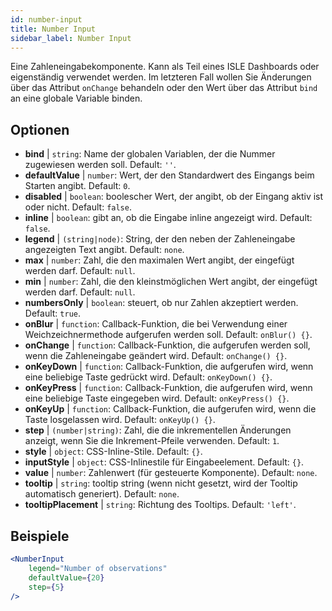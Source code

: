 ```yaml
---
id: number-input
title: Number Input
sidebar_label: Number Input
---
```


Eine Zahleneingabekomponente. Kann als Teil eines ISLE Dashboards oder eigenständig verwendet werden. Im letzteren Fall wollen Sie Änderungen über das Attribut `onChange` behandeln oder den Wert über das Attribut `bind` an eine globale Variable binden.

## Optionen

* __bind__ | `string`: Name der globalen Variablen, der die Nummer zugewiesen werden soll. Default: `''`.
* __defaultValue__ | `number`: Wert, der den Standardwert des Eingangs beim Starten angibt. Default: `0`.
* __disabled__ | `boolean`: boolescher Wert, der angibt, ob der Eingang aktiv ist oder nicht. Default: `false`.
* __inline__ | `boolean`: gibt an, ob die Eingabe inline angezeigt wird. Default: `false`.
* __legend__ | `(string|node)`: String, der den neben der Zahleneingabe angezeigten Text angibt. Default: `none`.
* __max__ | `number`: Zahl, die den maximalen Wert angibt, der eingefügt werden darf. Default: `null`.
* __min__ | `number`: Zahl, die den kleinstmöglichen Wert angibt, der eingefügt werden darf. Default: `null`.
* __numbersOnly__ | `boolean`: steuert, ob nur Zahlen akzeptiert werden. Default: `true`.
* __onBlur__ | `function`: Callback-Funktion, die bei Verwendung einer Weichzeichnermethode aufgerufen werden soll. Default: `onBlur() {}`.
* __onChange__ | `function`: Callback-Funktion, die aufgerufen werden soll, wenn die Zahleneingabe geändert wird. Default: `onChange() {}`.
* __onKeyDown__ | `function`: Callback-Funktion, die aufgerufen wird, wenn eine beliebige Taste gedrückt wird. Default: `onKeyDown() {}`.
* __onKeyPress__ | `function`: Callback-Funktion, die aufgerufen wird, wenn eine beliebige Taste eingegeben wird. Default: `onKeyPress() {}`.
* __onKeyUp__ | `function`: Callback-Funktion, die aufgerufen wird, wenn die Taste losgelassen wird. Default: `onKeyUp() {}`.
* __step__ | `(number|string)`: Zahl, die die inkrementellen Änderungen anzeigt, wenn Sie die Inkrement-Pfeile verwenden. Default: `1`.
* __style__ | `object`: CSS-Inline-Stile. Default: `{}`.
* __inputStyle__ | `object`: CSS-Inlinestile für Eingabeelement. Default: `{}`.
* __value__ | `number`: Zahlenwert (für gesteuerte Komponente). Default: `none`.
* __tooltip__ | `string`: tooltip string (wenn nicht gesetzt, wird der Tooltip automatisch generiert). Default: `none`.
* __tooltipPlacement__ | `string`: Richtung des Tooltips. Default: `'left'`.


## Beispiele

```jsx live
<NumberInput
    legend="Number of observations"
    defaultValue={20}
    step={5}
/>
```

